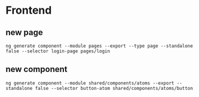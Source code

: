# Frontend

## new page
`ng generate component --module pages --export --type page --standalone false --selector login-page pages/login`

## new component
`ng generate component --module shared/components/atoms --export --standalone false --selector button-atom shared/components/atoms/button`
